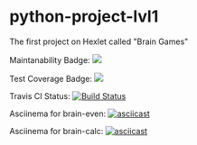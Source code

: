 # python-project-lvl1
The first project on Hexlet called "Brain Games"

Maintanability Badge:
<a href="https://codeclimate.com/github/codeclimate/codeclimate/maintainability"><img src="https://api.codeclimate.com/v1/badges/a99a88d28ad37a79dbf6/maintainability" /></a>

Test Coverage Badge:
<a href="https://codeclimate.com/github/codeclimate/codeclimate/test_coverage"><img src="https://api.codeclimate.com/v1/badges/a99a88d28ad37a79dbf6/test_coverage" /></a>

Travis CI Status:
[![Build Status](https://travis-ci.com/ANnick2908/python-project-lvl1.svg?branch=master)](https://travis-ci.com/ANnick2908/python-project-lvl1)

Asciinema for brain-even:
[![asciicast](https://asciinema.org/a/dcwAUf2kh0AZZQMBS2l8AKaWg.svg)](https://asciinema.org/a/dcwAUf2kh0AZZQMBS2l8AKaWg)

Asciinema for brain-calc:
[![asciicast](https://asciinema.org/a/xJOCivKXB9EIohEQEjFo6abzQ.svg)](https://asciinema.org/a/xJOCivKXB9EIohEQEjFo6abzQ)
